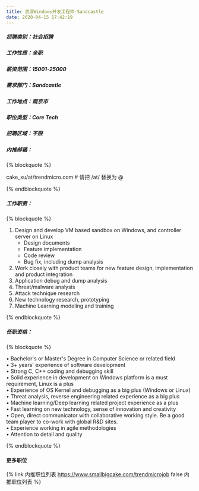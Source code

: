 ```yaml
---
title: 资深Windows开发工程师-Sandcastle
date: 2020-04-15 17:42:19
---
```

##### 招聘类别：社会招聘
##### 工作性质：全职
##### 薪资范围：15001-25000
##### 需求部门：Sandcastle
##### 工作地点：南京市
##### 职位类型：Core Tech
##### 招聘区域：不限 
##### 内推邮箱：
{% blockquote %}  

cake_xu/at/trendmicro.com # 请把 /at/ 替换为 @

{% endblockquote %}

##### 工作职责：
{% blockquote %}

1. Design and develop VM based sandbox on Windows, and controller server on Linux
   - Design documents
   - Feature implementation
   - Code review
   - Bug fix, including dump analysis
2. Work closely with product teams for new feature design, implementation and product integration
3. Application debug and dump analysis
4. Threat/malware analysis
5. Attack technique research
6. New technology research, prototyping
7. Machine Learning modeling and training  

{% endblockquote %}

##### 任职资格：
{% blockquote %}  

• Bachelor's or Master's Degree in Computer Science or related field  
• 3+ years' experience of software development  
• Strong C, C++ coding and debugging skill  
• Solid experience in development on Windows platform is a must requirement, Linux is a plus  
• Experience of OS Kernel and debugging as a big plus (Windows or Linux)  
• Threat analysis, reverse engineering related experience as a big plus  
• Machine learning/Deep learning related project experience as a plus  
• Fast learning on new technology, sense of innovation and creativity  
• Open, direct communicator with collaborative working style. Be a good team player to co-work with global R&D sites.  
• Experience working in agile methodologies  
• Attention to detail and quality  

{% endblockquote %}

#### 更多职位
{% link 内推职位列表 https://www.smallbigcake.com/trendmicrojob false 内推职位列表 %}
